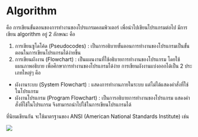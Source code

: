 # Algorithm

คือ การเขียนขั้นตอนของการทำงานของโปรแกรมคอมพิวเตอร์ เพื่อนำไปเขียนโปรแกรมต่อไป มีการเขียน algorithm อยู่ 2 ลักษณะ คือ
1. การเขียนซูโดโค้ด (Pseudocodes) : เป็นการอธิบายขั้นตอนการทำงานของโปรแกรมเป็นขั้นตอนในการเขียนโปรแกรมได้ง่ายขึ้น
2. การเขียนผังงาน (Flowchart) : เป็นแผนงานที่ใช้อธิบายการทำงานของโปรแกรม โดยใช้แผนภาพอธิบาย เพื่อศึกษาการทำงานของโปรแกรมได้ง่าย
การเขียนผังงานแบ่งออกได้เป็น 2 ประเภทใหญ่ๆ คือ
- ผังงานระบบ (System Flowchart) : แสดงการทำงานภายในระบบ แต่ไม่ได้แสดงคำสั่งที่ใช่ในโปรแกรม
- ผังงานโปรแกรม (Program Flowchart) : เป็นการอธิบายการทำงานของโปรแกรม แสดงคำสั่งที่ใช้ในโปรแกรม จึงสามารถนำไปใช้ในการเขียนโปรแกรมได้

ที่นิยมเขียนกัน จะใช้มาตรฐานของ ANSI (American National Standards Institute) เช่น

![](../.gitbook/assets/introduction\_programming\_02.jpeg)